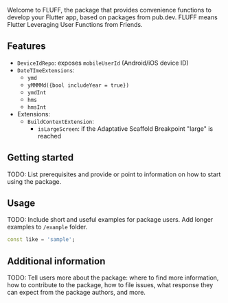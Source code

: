 <!--
This README describes the package. If you publish this package to pub.dev,
this README's contents appear on the landing page for your package.

For information about how to write a good package README, see the guide for
[writing package pages](https://dart.dev/guides/libraries/writing-package-pages).

For general information about developing packages, see the Dart guide for
[creating packages](https://dart.dev/guides/libraries/create-library-packages)
and the Flutter guide for
[developing packages and plugins](https://flutter.dev/developing-packages).
-->

Welcome to FLUFF, the package that provides convenience functions to develop your Flutter app, based on packages from pub.dev.
FLUFF means Flutter Leveraging User Functions from Friends.

## Features
 - `DeviceIdRepo`: exposes `mobileUserId` (Android/iOS device ID)
 - `DateTImeExtensions`:
    - `ymd`
    - `yMMMMd({bool includeYear = true})`
    - `ymdInt`
    - `hms`
    - `hmsInt`
 - Extensions:
    - `BuildContextExtension`:
        - `isLargeScreen`: if the Adaptative Scaffold Breakpoint "large" is reached
   


## Getting started

TODO: List prerequisites and provide or point to information on how to
start using the package.

## Usage

TODO: Include short and useful examples for package users. Add longer examples
to `/example` folder.

```dart
const like = 'sample';
```

## Additional information

TODO: Tell users more about the package: where to find more information, how to
contribute to the package, how to file issues, what response they can expect
from the package authors, and more.
